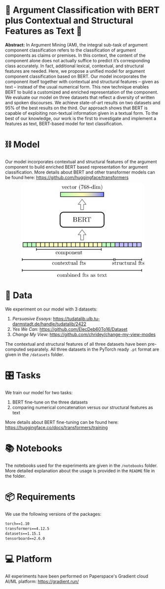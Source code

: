 # 📣 Argument Classification with BERT plus Contextual and Structural Features as Text 📣

**Abstract:** In Argument Mining (AM), the integral sub-task of argument
component classification refers to the classification of argument
components as claims or premises. In this context, the content of the component
alone does not actually suffice to predict it’s corresponding class
accurately. In fact, additional lexical, contextual, and structural features
are needed. Here, we propose a unified model for argument component
classification based on BERT. Our model incorporates the component
itself together with contextual and structural features – given as text –
instead of the usual numerical form. This new technique enables BERT
to build a customized and enriched representation of the component. We
evaluate our model on three datasets that reflect a diversity of written
and spoken discourses. We achieve state-of-art results on two datasets
and 95% of the best results on the third. Our approach shows that BERT
is capable of exploiting non-textual information given in a textual form.
To the best of our knowledge, our work is the first to investigate and
implement a features as text, BERT-based model for text classification.

# ⛓️ Model

Our model incorporates contextual and structural features of the argument component to build enriched BERT based representation for argument classification. More details about BERT and other transformer models can be found here: https://github.com/huggingface/transformers

<p align="center">
<img src="model.jpg" width="400" height="300" />
</p>

# 🧮 Data

We experiment on our model with 3 datasets: 

1) *Persuasive Essays*: https://tudatalib.ulb.tu-darmstadt.de/handle/tudatalib/2422
2) *Yes We Can*: https://github.com/ElecDeb60To16/Dataset
3) *Change My View*: https://github.com/chridey/change-my-view-modes

The contextual and structural features of all three datasets have been pre-computed separately. All three datasets in the PyTorch ready ``.pt`` format are given in the ``/datasets`` folder.

# 🎛️ Tasks

We train our model for two tasks: 

1) BERT fine-tune on the three datasets
2) comparing numerical concatenation versus our structural features as text

More details about BERT fine-tuning can be found here: https://huggingface.co/docs/transformers/training

# 📚 Notebooks

The notebooks used for the experiments are given in the ``/notebooks`` folder. More detailed explanation about the usage is provided in the ``README`` file in the folder.

# 📦 Requirements

We use the following versions of the packages:

```
torch==1.10
transformers==4.12.5
datasets==1.15.1
tensorboard==2.6.0
```

# 💻 Platform

All experiments have been performed on Paperspace's Gradient cloud AI/ML platform: https://gradient.run/
